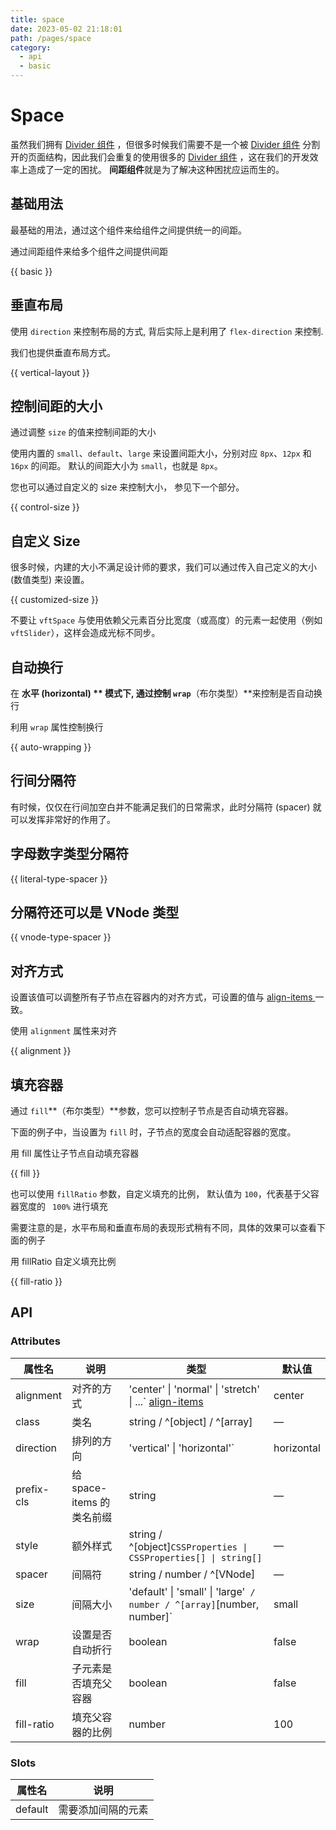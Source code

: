 ```yaml
---
title: space
date: 2023-05-02 21:18:01
path: /pages/space
category:
  - api
  - basic
---
```



# Space

虽然我们拥有 [Divider 组件](/zh-CN/component/divider)
，但很多时候我们需要不是一个被 [Divider 组件](/zh-CN/component/divider)
分割开的页面结构，因此我们会重复的使用很多的 [Divider 组件](/zh-CN/component/divider)
，这在我们的开发效率上造成了一定的困扰。 **间距组件**就是为了解决这种困扰应运而生的。

<!-- more -->

## 基础用法

最基础的用法，通过这个组件来给组件之间提供统一的间距。

通过间距组件来给多个组件之间提供间距

{{ basic }}

## 垂直布局

使用 `direction` 来控制布局的方式, 背后实际上是利用了 `flex-direction` 来控制.

我们也提供垂直布局方式。

{{ vertical-layout }}

## 控制间距的大小

通过调整 `size` 的值来控制间距的大小

使用内置的 `small`、`default`、`large` 来设置间距大小，分别对应 `8px`、`12px` 和 `16px` 的间距。
默认的间距大小为 `small`，也就是 `8px`。

您也可以通过自定义的 size 来控制大小， 参见下一个部分。

{{ control-size }}

## 自定义 Size

很多时候，内建的大小不满足设计师的要求，我们可以通过传入自己定义的大小 (数值类型) 来设置。

{{ customized-size }}

不要让 `vftSpace` 与使用依赖父元素百分比宽度（或高度）的元素一起使用（例如 `vftSlider`），这样会造成光标不同步。

## 自动换行

在 **水平 (horizontal) ** 模式下, 通过控制 `wrap`**（布尔类型）**来控制是否自动换行

利用 `wrap` 属性控制换行

{{ auto-wrapping }}

## 行间分隔符

有时候，仅仅在行间加空白并不能满足我们的日常需求，此时分隔符 (spacer) 就可以发挥非常好的作用了。

## 字母数字类型分隔符

{{ literal-type-spacer }}

## 分隔符还可以是 VNode 类型

{{ vnode-type-spacer }}

## 对齐方式

设置该值可以调整所有子节点在容器内的对齐方式，可设置的值与 [align-items ](https://developer.mozilla.org/en-US/docs/Web/CSS/align-items)
一致。

使用 `alignment` 属性来对齐

{{ alignment }}

## 填充容器

通过 `fill`**（布尔类型）**参数，您可以控制子节点是否自动填充容器。

下面的例子中，当设置为 `fill` 时，子节点的宽度会自动适配容器的宽度。

用 fill 属性让子节点自动填充容器

{{ fill }}

也可以使用 `fillRatio` 参数，自定义填充的比例， 默认值为 `100`，代表基于父容器宽度的 ` 100%` 进行填充

需要注意的是，水平布局和垂直布局的表现形式稍有不同，具体的效果可以查看下面的例子

用 fillRatio 自定义填充比例

{{ fill-ratio }}

## API

### Attributes

| 属性名        | 说明                  | 类型                                                                                                                               | 默认值        |
| ---------- | ------------------- | -------------------------------------------------------------------------------------------------------------------------------- | ---------- |
| alignment  | 对齐的方式               | 'center' \| 'normal' \| 'stretch' \| ...` [align-items](https://developer.mozilla.org/en-US/docs/Web/CSS/align-items) | center     |
| class      | 类名                  | string / ^[object] / ^[array]                                                                                                 | —          |
| direction  | 排列的方向               | 'vertical' \| 'horizontal'`                                                                                             | horizontal |
| prefix-cls | 给 space-items 的类名前缀 | string                                                                                                                        | —          |
| style      | 额外样式                | string / ^[object]`CSSProperties \| CSSProperties[] \| string[]`                                                            | —          |
| spacer     | 间隔符                 | string / number / ^[VNode]                                                                                                 | —          |
| size       | 间隔大小                | 'default' \| 'small' \| 'large'` / number / ^[array]`[number, number]`                                              | small      |
| wrap       | 设置是否自动折行            | boolean                                                                                                                       | false      |
| fill       | 子元素是否填充父容器          | boolean                                                                                                                       | false      |
| fill-ratio | 填充父容器的比例            | number                                                                                                                        | 100        |

### Slots

| 属性名      | 说明        |
| ------- | --------- |
| default | 需要添加间隔的元素 |
